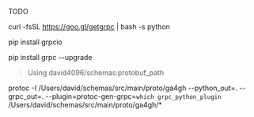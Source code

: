 TODO

curl -fsSL https://goo.gl/getgrpc | bash -s python

pip install grpcio

pip install grpc --upgrade

> Using david4096/schemas:protobuf_path

protoc -I /Users/david/schemas/src/main/proto/ga4gh --python_out=. --grpc_out=. --plugin=protoc-gen-grpc=`which grpc_python_plugin` /Users/david/schemas/src/main/proto/ga4gh/*

